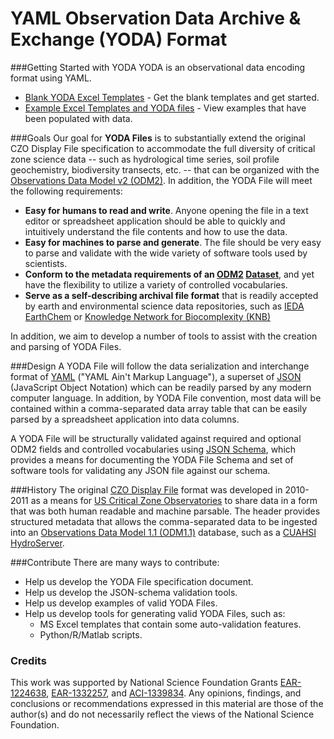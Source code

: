 YAML Observation Data Archive & Exchange (YODA) Format
===============

###Getting Started with YODA
YODA is an observational data encoding format using YAML. 
* [Blank YODA Excel Templates](https://github.com/ODM2/YODA-File/tree/master/excel_templates) - Get the blank templates and get started.
* [Example Excel Templates and YODA files](https://github.com/ODM2/YODA-File/tree/master/examples) - View examples that have been populated with data.

###Goals
Our goal for **YODA Files** is to substantially extend the original CZO Display File specification to accommodate the full diversity of critical zone science data -- such as hydrological time series, soil profile geochemistry, biodiversity transects, etc. -- that can be organized with the [Observations Data Model v2 (ODM2)](https://github.com/UCHIC/ODM2).  In addition, the YODA File will meet the following requirements:
* **Easy for humans to read and write**. Anyone opening the file in a text editor or spreadsheet application should be able to quickly and intuitively understand the file contents and how to use the data.
* **Easy for machines to parse and generate**.  The file should be very easy to parse and validate with the wide variety of software tools used by scientists.
* **Conform to the metadata requirements of an [ODM2](https://github.com/UCHIC/ODM2) [Dataset](https://github.com/UCHIC/ODM2/blob/master/doc/ODM2Docs/core_datasets.md)**, and yet have the flexibility to utilize a variety of controlled vocabularies.
* **Serve as a self-describing archival file format** that is readily accepted by earth and environmental science data repositories, such as [IEDA EarthChem](http://www.earthchem.org/library) or [Knowledge Network for Biocomplexity (KNB)](https://knb.ecoinformatics.org/)

In addition, we aim to develop a number of tools to assist with the creation and parsing of YODA Files.

###Design
A YODA File will follow the data serialization and interchange format of [YAML](http://en.wikipedia.org/wiki/YAML) ("YAML Ain't Markup Language"), a superset of [JSON](http://www.json.org/) (JavaScript Object Notation) which can be readily parsed by any modern computer language. In addition, by YODA File convention, most data will be contained within a comma-separated data array table that can be easily parsed by a spreadsheet application into data columns.

A YODA File will be structurally validated against required and optional ODM2 fields and controlled vocabularies using [JSON Schema](http://json-schema.org/), which provides a means for documenting the YODA File Schema and set of software tools for validating any JSON file against our schema. 

###History
The original [CZO Display File](http://criticalzone.org/national/publications/pub/whitenack-et-al-2011-czo-display-file-specification/) format was developed in 2010-2011 as a means for [US Critical Zone Observatories](http://criticalzone.org/) to share data in a form that was both human readable and machine parsable. The header provides structured metadata that allows the comma-separated data to be ingested into an [Observations Data Model 1.1 (ODM1.1)](http://his.cuahsi.org/odmdatabases.html) database, such as a [CUAHSI HydroServer](http://his.cuahsi.org/hydroserver.html).

###Contribute
There are many ways to contribute:
* Help us develop the YODA File specification document.
* Help us develop the JSON-schema validation tools.
* Help us develop examples of valid YODA Files.
* Help us develop tools for generating valid YODA Files, such as:
  * MS Excel templates that contain some auto-validation features.
  * Python/R/Matlab scripts.

### Credits

This work was supported by National Science Foundation Grants [EAR-1224638](http://www.nsf.gov/awardsearch/showAward?AWD_ID=1224638), [EAR-1332257](http://www.nsf.gov/awardsearch/showAward?AWD_ID=1332257), and [ACI-1339834](http://www.nsf.gov/awardsearch/showAward?AWD_ID=1339834). Any opinions, findings, and conclusions or recommendations expressed in this material are those of the author(s) and do not necessarily reflect the views of the National Science Foundation.
